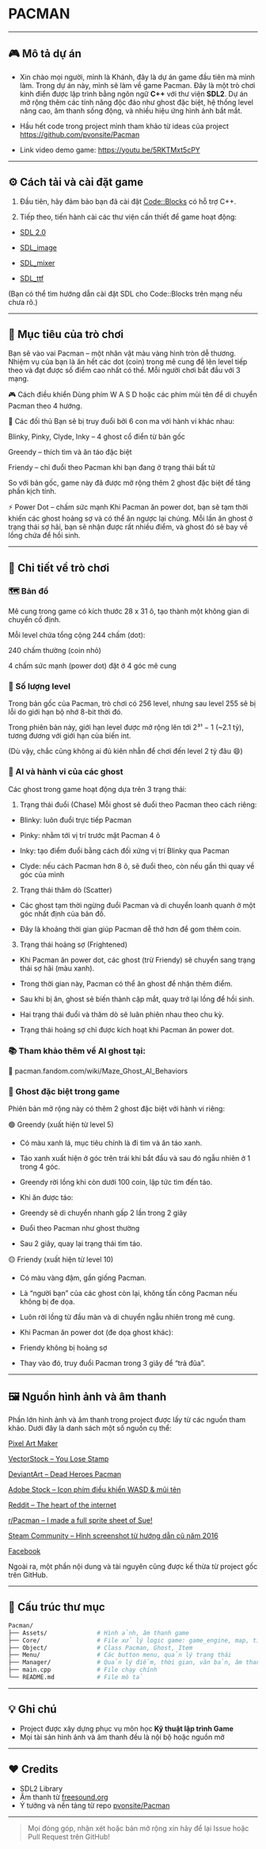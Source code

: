 # PACMAN


---

## 🎮 Mô tả dự án

- Xin chào mọi người, mình là Khánh, đây là dự án game đầu tiên mà mình làm. Trong dự án này, mình sẽ làm về game Pacman. Đây là một trò chơi kinh điển được lập trình bằng ngôn ngữ **C++** với thư viện **SDL2**. Dự án mở rộng thêm các tính năng độc đáo như ghost đặc biệt, hệ thống level nâng cao, âm thanh sống động, và nhiều hiệu ứng hình ảnh bắt mắt.

- Hầu hết code trong project mình tham khảo từ ideas của project https://github.com/pvonsite/Pacman
- Link video demo game: https://youtu.be/5RKTMxt5cPY
---

## ⚙️ Cách tải và cài đặt game

1. Đầu tiên, hãy đảm bảo bạn đã cài đặt [Code::Blocks](http://www.codeblocks.org/downloads/26) có hỗ trợ C++.

2. Tiếp theo, tiến hành cài các thư viện cần thiết để game hoạt động:

  - [SDL 2.0](https://github.com/libsdl-org/SDL/releases/latest)
  
  - [SDL_image](https://github.com/libsdl-org/SDL_image/releases/latest)
  
  - [SDL_mixer](https://github.com/libsdl-org/SDL_mixer/releases/latest)

  - [SDL_ttf](https://github.com/libsdl-org/SDL_ttf/releases/latest)

(Bạn có thể tìm hướng dẫn cài đặt SDL cho Code::Blocks trên mạng nếu chưa rõ.)

---

## 🎯 Mục tiêu của trò chơi
Bạn sẽ vào vai Pacman – một nhân vật màu vàng hình tròn dễ thương. Nhiệm vụ của bạn là ăn hết các dot (coin) trong mê cung để lên level tiếp theo và đạt được số điểm cao nhất có thể. Mỗi người chơi bắt đầu với 3 mạng.

🎮 Cách điều khiển
Dùng phím W A S D hoặc các phím mũi tên để di chuyển Pacman theo 4 hướng.


👻 Các đối thủ
Bạn sẽ bị truy đuổi bởi 6 con ma với hành vi khác nhau:

Blinky, Pinky, Clyde, Inky – 4 ghost cổ điển từ bản gốc

Greendy – thích tìm và ăn táo đặc biệt

Friendy – chỉ đuổi theo Pacman khi bạn đang ở trạng thái bất tử

So với bản gốc, game này đã được mở rộng thêm 2 ghost đặc biệt để tăng phần kịch tính.


⚡ Power Dot – chấm sức mạnh
Khi Pacman ăn power dot, bạn sẽ tạm thời khiến các ghost hoảng sợ và có thể ăn ngược lại chúng. Mỗi lần ăn ghost ở trạng thái sợ hãi, bạn sẽ nhận được rất nhiều điểm, và ghost đó sẽ bay về lồng chứa để hồi sinh.

---

## 🧩 Chi tiết về trò chơi
### 🗺️ Bản đồ
Mê cung trong game có kích thước 28 x 31 ô, tạo thành một không gian di chuyển cố định.

Mỗi level chứa tổng cộng 244 chấm (dot):

240 chấm thường (coin nhỏ)

4 chấm sức mạnh (power dot) đặt ở 4 góc mê cung


### 🔢 Số lượng level
Trong bản gốc của Pacman, trò chơi có 256 level, nhưng sau level 255 sẽ bị lỗi do giới hạn bộ nhớ 8-bit thời đó.

Trong phiên bản này, giới hạn level được mở rộng lên tới 2³¹ − 1 (~2.1 tỷ), tương đương với giới hạn của biến int.

(Dù vậy, chắc cũng không ai đủ kiên nhẫn để chơi đến level 2 tỷ đâu 😄)


### 👻 AI và hành vi của các ghost
Các ghost trong game hoạt động dựa trên 3 trạng thái:

1. Trạng thái đuổi (Chase)
Mỗi ghost sẽ đuổi theo Pacman theo cách riêng:

- Blinky: luôn đuổi trực tiếp Pacman

- Pinky: nhằm tới vị trí trước mặt Pacman 4 ô

- Inky: tạo điểm đuổi bằng cách đối xứng vị trí Blinky qua Pacman

- Clyde: nếu cách Pacman hơn 8 ô, sẽ đuổi theo, còn nếu gần thì quay về góc của mình


2. Trạng thái thăm dò (Scatter)
- Các ghost tạm thời ngừng đuổi Pacman và di chuyển loanh quanh ở một góc nhất định của bản đồ.

- Đây là khoảng thời gian giúp Pacman dễ thở hơn để gom thêm coin.


3. Trạng thái hoảng sợ (Frightened)
- Khi Pacman ăn power dot, các ghost (trừ Friendy) sẽ chuyển sang trạng thái sợ hãi (màu xanh).

- Trong thời gian này, Pacman có thể ăn ghost để nhận thêm điểm.

- Sau khi bị ăn, ghost sẽ biến thành cặp mắt, quay trở lại lồng để hồi sinh.

- Hai trạng thái đuổi và thăm dò sẽ luân phiên nhau theo chu kỳ.
- Trạng thái hoảng sợ chỉ được kích hoạt khi Pacman ăn power dot.


### 📚 Tham khảo thêm về AI ghost tại:
🔗 pacman.fandom.com/wiki/Maze_Ghost_AI_Behaviors


### 👾 Ghost đặc biệt trong game
Phiên bản mở rộng này có thêm 2 ghost đặc biệt với hành vi riêng:


🟢 Greendy (xuất hiện từ level 5)
- Có màu xanh lá, mục tiêu chính là đi tìm và ăn táo xanh.

- Táo xanh xuất hiện ở góc trên trái khi bắt đầu và sau đó ngẫu nhiên ở 1 trong 4 góc.

- Greendy rời lồng khi còn dưới 100 coin, lập tức tìm đến táo.

- Khi ăn được táo:

- Greendy sẽ di chuyển nhanh gấp 2 lần trong 2 giây

- Đuổi theo Pacman như ghost thường

- Sau 2 giây, quay lại trạng thái tìm táo.


🟡 Friendy (xuất hiện từ level 10)
- Có màu vàng đậm, gần giống Pacman.

- Là “người bạn” của các ghost còn lại, không tấn công Pacman nếu không bị đe dọa.

- Luôn rời lồng từ đầu màn và di chuyển ngẫu nhiên trong mê cung.

- Khi Pacman ăn power dot (đe dọa ghost khác):

- Friendy không bị hoảng sợ

- Thay vào đó, truy đuổi Pacman trong 3 giây để “trả đũa”.

---

## 🖼️ Nguồn hình ảnh và âm thanh

Phần lớn hình ảnh và âm thanh trong project được lấy từ các nguồn tham khảo. Dưới đây là danh sách một số nguồn cụ thể:

[Pixel Art Maker](http://pixelartmaker.com/art/5adcfa718020edf)

[VectorStock – You Lose Stamp](https://www.vectorstock.com/royalty-free-vector/you-lose-rubber-stamp-vector-17695736)

[DeviantArt – Dead Heroes Pacman](https://www.deviantart.com/friendbeard/art/Dead-Heroes-Pacman-511878694)

[Adobe Stock – Icon phím điều khiển WASD & mũi tên](https://stock.adobe.com/vn/images/keyboard-button-arrow-and-wasd-set-icon-simple-minimal-flat-vector-for-app-and-web/403028677)

[Reddit – The heart of the internet](https://www.reddit.com/r/Pacman/comments/10hbu44/comment/j57m04a/?utm_source=share&utm_medium=web2x&context=3)

[r/Pacman – I made a full sprite sheet of Sue!](https://www.reddit.com/r/Pacman/comments/xv0pv1/i_made_a_full_sprite_sheet_of_sue/)

[Steam Community – Hình screenshot từ hướng dẫn cũ năm 2016](https://steamcommunity.com/sharedfiles/filedetails/?id=2083778829&insideModal=1)

[Facebook](https://www.facebook.com/EWScrippsCo/photos/the-society-of-professional-journalists-has-selected-newsy-as-the-recipient-of-a/4781989881816534/)

Ngoài ra, một phần nội dung và tài nguyên cũng được kế thừa từ project gốc trên GitHub.

---

## 📁 Cấu trúc thư mục

```bash
Pacman/
├── Assets/              # Hình ảnh, âm thanh game
├── Core/                # File xử lý logic game: game_engine, map, tick_manager...
├── Object/              # Class Pacman, Ghost, Item
├── Menu/                # Các button menu, quản lý trạng thái
├── Manager/             # Quản lý điểm, thời gian, văn bản, âm thanh
├── main.cpp             # File chạy chính
└── README.md            # File mô tả
```

---

## 💡 Ghi chú

- Project được xây dựng phục vụ môn học **Kỹ thuật lập trình Game**
- Mọi tài sản hình ảnh và âm thanh đều là nội bộ hoặc nguồn mở

---

## ❤️ Credits

- SDL2 Library
- Âm thanh từ [freesound.org](https://freesound.org)
- Ý tưởng và nền tảng từ repo [pvonsite/Pacman](https://github.com/pvonsite/Pacman)

---

> Mọi đóng góp, nhận xét hoặc bản mở rộng xin hãy để lại Issue hoặc Pull Request trên GitHub!

